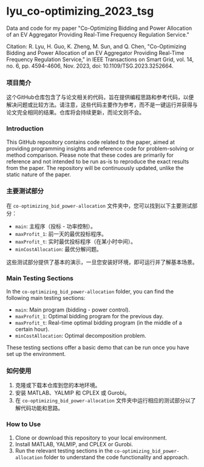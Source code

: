 # lyu_co-optimizing_2023_tsg
Data and code for my paper "Co-Optimizing Bidding and Power Allocation of an EV Aggregator Providing Real-Time Frequency Regulation Service."

Citation: R. Lyu, H. Guo, K. Zheng, M. Sun, and Q. Chen, "Co-Optimizing Bidding and Power Allocation of an EV Aggregator Providing Real-Time Frequency Regulation Service," in IEEE Transactions on Smart Grid, vol. 14, no. 6, pp. 4594-4606, Nov. 2023, doi: 10.1109/TSG.2023.3252664.

### 项目简介

这个GitHub仓库包含了与论文相关的代码，旨在提供编程思路和参考代码，以便解决问题或比较方法。请注意，这些代码主要作为参考，而不是一键运行并获得与论文完全相同的结果。仓库将会持续更新，而论文则不会。

### Introduction

This GitHub repository contains code related to the paper, aimed at providing programming insights and reference code for problem-solving or method comparison. Please note that these codes are primarily for reference and not intended to be run as-is to reproduce the exact results from the paper. The repository will be continuously updated, unlike the static nature of the paper.

### 主要测试部分

在 `co-optimizing_bid_power-allocation` 文件夹中，您可以找到以下主要测试部分：

- `main`: 主程序（投标 - 功率控制）。
- `maxProfit_1`: 前一天的最优投标程序。
- `maxProfit_t`: 实时最优投标程序（在某小时中间）。
- `minCostAllocation`: 最优分解问题。

这些测试部分提供了基本的演示，一旦您安装好环境，即可运行并了解基本场景。

### Main Testing Sections

In the `co-optimizing_bid_power-allocation` folder, you can find the following main testing sections:

- `main`: Main program (bidding - power control).
- `maxProfit_1`: Optimal bidding program for the previous day.
- `maxProfit_t`: Real-time optimal bidding program (in the middle of a certain hour).
- `minCostAllocation`: Optimal decomposition problem.

These testing sections offer a basic demo that can be run once you have set up the environment.

### 如何使用

1. 克隆或下载本仓库到您的本地环境。
2. 安装 MATLAB、YALMIP 和 CPLEX 或 Gurobi。
3. 在 `co-optimizing_bid_power-allocation` 文件夹中运行相应的测试部分以了解代码功能和思路。

### How to Use

1. Clone or download this repository to your local environment.
2. Install MATLAB, YALMIP, and CPLEX or Gurobi.
3. Run the relevant testing sections in the `co-optimizing_bid_power-allocation` folder to understand the code functionality and approach.
